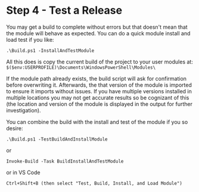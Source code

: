 # Step 4 - Test a Release

You may get a build to complete without errors but that doesn't mean that the module will behave as expected. You can do a quick module install and load test if you like:

`.\Build.ps1 -InstallAndTestModule`

All this does is copy the current build of the project to your user modules at:
`$($env:USERPROFILE)\Documents\WindowsPowerShell\Modules\`

If the module path already exists, the build script will ask for confirmation before overwriting it. Afterwards, the that version of the module is imported to ensure it imports without issues. If you have multiple versions installed in multiple locations you may not get accurate results so be cognizant of this (the location and version of the module is displayed in the output for further investigation).

You can combine the build with the install and test of the module if you so desire:

`.\Build.ps1 -TestBuildAndInstallModule`

or

`Invoke-Build -Task BuildInstallAndTestModule`

or in VS Code

`Ctrl+Shift+B (then select "Test, Build, Install, and Load Module")`